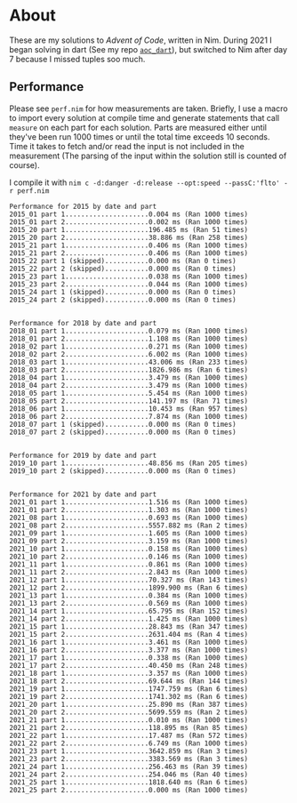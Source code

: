 # About
These are my solutions to *Advent of Code*, written in Nim. During 2021 I began solving in dart (See my repo [`aoc_dart`](https://github.com/EriKWDev/aoc_dart)), but switched to Nim after day 7 because I missed tuples soo much.

## Performance
Please see `perf.nim` for how measurements are taken. Briefly, I use a macro to import every solution at compile time and generate statements that call `measure` on each part for each solution. Parts are measured either until they've been run 1000 times or until the total time exceeds 10 seconds. Time it takes to fetch and/or read the input is not included in the measurement (The parsing of the input within the solution still is counted of course).

I compile it with `nim c -d:danger -d:release --opt:speed --passC:'flto' -r perf.nim`

```
Performance for 2015 by date and part
2015_01 part 1.....................0.004 ms (Ran 1000 times)
2015_01 part 2.....................0.002 ms (Ran 1000 times)
2015_20 part 1.....................196.485 ms (Ran 51 times)
2015_20 part 2.....................38.886 ms (Ran 258 times)
2015_21 part 1.....................0.406 ms (Ran 1000 times)
2015_21 part 2.....................0.406 ms (Ran 1000 times)
2015_22 part 1 (skipped)...........0.000 ms (Ran 0 times)
2015_22 part 2 (skipped)...........0.000 ms (Ran 0 times)
2015_23 part 1.....................0.038 ms (Ran 1000 times)
2015_23 part 2.....................0.044 ms (Ran 1000 times)
2015_24 part 1 (skipped)...........0.000 ms (Ran 0 times)
2015_24 part 2 (skipped)...........0.000 ms (Ran 0 times)


Performance for 2018 by date and part
2018_01 part 1.....................0.079 ms (Ran 1000 times)
2018_01 part 2.....................1.108 ms (Ran 1000 times)
2018_02 part 1.....................0.271 ms (Ran 1000 times)
2018_02 part 2.....................6.002 ms (Ran 1000 times)
2018_03 part 1.....................43.006 ms (Ran 233 times)
2018_03 part 2.....................1826.986 ms (Ran 6 times)
2018_04 part 1.....................3.479 ms (Ran 1000 times)
2018_04 part 2.....................3.479 ms (Ran 1000 times)
2018_05 part 1.....................5.454 ms (Ran 1000 times)
2018_05 part 2.....................141.197 ms (Ran 71 times)
2018_06 part 1.....................10.453 ms (Ran 957 times)
2018_06 part 2.....................7.874 ms (Ran 1000 times)
2018_07 part 1 (skipped)...........0.000 ms (Ran 0 times)
2018_07 part 2 (skipped)...........0.000 ms (Ran 0 times)


Performance for 2019 by date and part
2019_10 part 1.....................48.856 ms (Ran 205 times)
2019_10 part 2 (skipped)...........0.000 ms (Ran 0 times)


Performance for 2021 by date and part
2021_01 part 1.....................1.516 ms (Ran 1000 times)
2021_01 part 2.....................1.303 ms (Ran 1000 times)
2021_08 part 1.....................0.693 ms (Ran 1000 times)
2021_08 part 2.....................5557.882 ms (Ran 2 times)
2021_09 part 1.....................1.605 ms (Ran 1000 times)
2021_09 part 2.....................3.159 ms (Ran 1000 times)
2021_10 part 1.....................0.158 ms (Ran 1000 times)
2021_10 part 2.....................0.146 ms (Ran 1000 times)
2021_11 part 1.....................0.861 ms (Ran 1000 times)
2021_11 part 2.....................2.843 ms (Ran 1000 times)
2021_12 part 1.....................70.327 ms (Ran 143 times)
2021_12 part 2.....................1899.900 ms (Ran 6 times)
2021_13 part 1.....................0.384 ms (Ran 1000 times)
2021_13 part 2.....................0.569 ms (Ran 1000 times)
2021_14 part 1.....................65.795 ms (Ran 152 times)
2021_14 part 2.....................1.425 ms (Ran 1000 times)
2021_15 part 1.....................28.843 ms (Ran 347 times)
2021_15 part 2.....................2631.404 ms (Ran 4 times)
2021_16 part 1.....................3.461 ms (Ran 1000 times)
2021_16 part 2.....................3.377 ms (Ran 1000 times)
2021_17 part 1.....................0.338 ms (Ran 1000 times)
2021_17 part 2.....................40.450 ms (Ran 248 times)
2021_18 part 1.....................3.357 ms (Ran 1000 times)
2021_18 part 2.....................69.644 ms (Ran 144 times)
2021_19 part 1.....................1747.759 ms (Ran 6 times)
2021_19 part 2.....................1741.302 ms (Ran 6 times)
2021_20 part 1.....................25.890 ms (Ran 387 times)
2021_20 part 2.....................5699.559 ms (Ran 2 times)
2021_21 part 1.....................0.010 ms (Ran 1000 times)
2021_21 part 2.....................118.895 ms (Ran 85 times)
2021_22 part 1.....................17.487 ms (Ran 572 times)
2021_22 part 2.....................6.749 ms (Ran 1000 times)
2021_23 part 1.....................3642.859 ms (Ran 3 times)
2021_23 part 2.....................3383.569 ms (Ran 3 times)
2021_24 part 1.....................256.463 ms (Ran 39 times)
2021_24 part 2.....................254.046 ms (Ran 40 times)
2021_25 part 1.....................1818.640 ms (Ran 6 times)
2021_25 part 2.....................0.000 ms (Ran 1000 times)
```